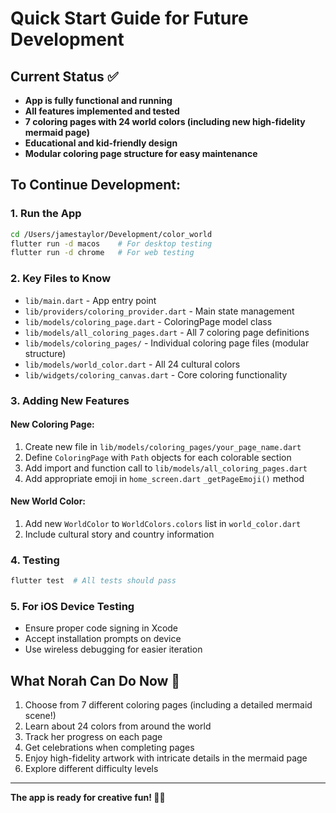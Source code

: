 # Quick Start Guide for Future Development

## Current Status ✅
- **App is fully functional and running**
- **All features implemented and tested**
- **7 coloring pages with 24 world colors (including new high-fidelity mermaid page)**
- **Educational and kid-friendly design**
- **Modular coloring page structure for easy maintenance**

## To Continue Development:

### 1. Run the App
```bash
cd /Users/jamestaylor/Development/color_world
flutter run -d macos    # For desktop testing
flutter run -d chrome   # For web testing
```

### 2. Key Files to Know
- `lib/main.dart` - App entry point
- `lib/providers/coloring_provider.dart` - Main state management
- `lib/models/coloring_page.dart` - ColoringPage model class
- `lib/models/all_coloring_pages.dart` - All 7 coloring page definitions
- `lib/models/coloring_pages/` - Individual coloring page files (modular structure)
- `lib/models/world_color.dart` - All 24 cultural colors
- `lib/widgets/coloring_canvas.dart` - Core coloring functionality

### 3. Adding New Features

#### New Coloring Page:
1. Create new file in `lib/models/coloring_pages/your_page_name.dart`
2. Define `ColoringPage` with `Path` objects for each colorable section
3. Add import and function call to `lib/models/all_coloring_pages.dart`
4. Add appropriate emoji in `home_screen.dart` `_getPageEmoji()` method

#### New World Color:
1. Add new `WorldColor` to `WorldColors.colors` list in `world_color.dart`
2. Include cultural story and country information

### 4. Testing
```bash
flutter test  # All tests should pass
```

### 5. For iOS Device Testing
- Ensure proper code signing in Xcode
- Accept installation prompts on device
- Use wireless debugging for easier iteration

## What Norah Can Do Now 🎨
1. Choose from 7 different coloring pages (including a detailed mermaid scene!)
2. Learn about 24 colors from around the world
3. Track her progress on each page
4. Get celebrations when completing pages
5. Enjoy high-fidelity artwork with intricate details in the mermaid page
5. Explore different difficulty levels

---
**The app is ready for creative fun! 🌈✨**